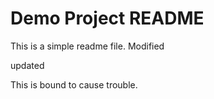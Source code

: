 # Demo Project README

This is a simple readme file.
Modified


updated

This is bound to cause trouble.